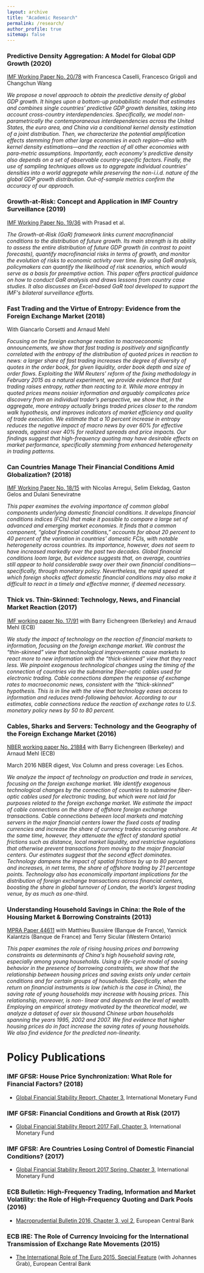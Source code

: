 ```yaml
---
layout: archive
title: "Academic Research"
permalink: /research/
author_profile: true
sitemap: false
---
```


### Predictive Density Aggregation: A Model for Global GDP Growth (2020) 
[IMF Working Paper No. 20/78](https://www.imf.org/en/Publications/WP/Issues/2020/05/29/Predictive-Density-Aggregation-A-Model-for-Global-GDP-Growth-49441)
with Francesca Caselli, Francesco Grigoli and Changchun Wang

*We propose  a novel approach to  obtain the predictive density  of global GDP
growth.  It hinges  upon a  bottom-up probabilistic  model that  estimates and
combines  single  countries’  predictive  GDP growth  densities,  taking  into
account    cross-country    interdependencies.    Specifically,    we    model
non-parametrically  the contemporaneous  interdependencies  across the  United
States, the euro  area, and China via a conditional  kernel density estimation
of a  joint distribution.  Then,  we characterize the  potential amplification
effects stemming  from other large  economies in each region—also  with kernel
density estimations—and the  reaction of all other  economies with para-metric
assumptions. Importantly, each economy's predictive  density also depends on a
set  of observable  country-specific factors.   Finally, the  use of  sampling
techniques allows us to aggregate individual countries’ densities into a world
aggregate while  preserving the  non-i.i.d.  nature of  the global  GDP growth
distribution. Out-of-sample metrics confirm the accuracy of our approach.*

### Growth-at-Risk: Concept and Application in IMF Country Surveillance (2019)
[IMF Working Paper No. 19/36](https://www.imf.org/en/Publications/WP/Issues/2019/02/21/Growth-at-Risk-Concept-and-Application-in-IMF-Country-Surveillance-46567)
with Prasad et al.

*The Growth-at-Risk (GaR) framework links current macrofinancial conditions to
the distribution of future growth. Its  main strength is its ability to assess
the entire distribution of future GDP growth (in contrast to point forecasts),
quantify macrofinancial risks in terms of growth, and monitor the evolution of
risks to economic activity over time.  By using GaR analysis, policymakers can
quantify the  likelihood of risk scenarios,  which would serve as  a basis for
preemptive action. This paper offers practical  guidance on how to conduct GaR
analysis and  draws lessons from  country case  studies. It also  discusses an
Excel-based GaR  tool developed  to support  the IMF's  bilateral surveillance
efforts.*


### Fast Trading and the Virtue of Entropy: Evidence from the Foreign Exchange Market (2018)
With Giancarlo Corsetti and Arnaud Mehl

*Focusing on the  foreign exchange reaction to  macroeconomic announcements, we
show that  fast trading  is positively and  significantly correlated  with the
entropy of  the distribution of  quoted prices in  reaction to news:  a larger
share of fast trading increases the degree of diversity of quotes in the order
book,   for  given   liquidity,   order   book  depth   and   size  of   order
flows. Exploiting the WM Reuters’ reform of the fixing methodology in February
2015 as  a natural experiment,  we provide  evidence that fast  trading raises
entropy, rather than reacting to it. While more entropy in quoted prices means
noisier  information   and  arguably  complicates  price   discovery  from  an
individual trader’s perspective, we show  that, in the aggregate, more entropy
actually  brings traded  prices  closer  to the  random  walk hypothesis,  and
improves indicators  of market efficiency  and quality of trade  execution. We
estimate that a 10 percent increase  in entropy reduces the negative impact of
macro news  by over 60% for  effective spreads, against over  40% for realized
spreads and  price impacts. Our  findings suggest that  high-frequency quoting
may have desirable  effects on market performance,  specifically stemming from
enhanced heterogeneity in trading patterns.*

### Can Countries Manage Their Financial Conditions Amid Globalization? (2018) 
[IMF Working Paper No. 18/15](https://www.imf.org/en/Publications/WP/Issues/2018/01/24/Can-Countries-Manage-Their-Financial-Conditions-Amid-Globalization-45581)
with Nicolas Arregui, Selim Elekdag, Gaston Gelos and Dulani Seneviratne

*This  paper  examines the  evolving  importance  of common  global  components
underlying  domestic financial  conditions. It  develops financial  conditions
indices (FCIs) that  make it possible to  compare a large set  of advanced and
emerging market economies. It finds that a common component, “global financial
conditions,” accounts for  about 20 percent to 40 percent  of the variation in
countries’  domestic FCIs,  with notable  heterogeneity across  countries. Its
importance, however,  does not seem to  have increased markedly over  the past
two decades.   Global financial conditions  loom large, but  evidence suggests
that, on average, countries still appear  to hold considerable sway over their
own financial conditions—specifically,  through monetary policy. Nevertheless,
the rapid speed  at which foreign shocks affect  domestic financial conditions
may also  make it  difficult to  react in  a timely  and effective  manner, if
deemed necessary.*


### Thick vs. Thin-Skinned:  Technology, News, and Financial Market Reaction (2017) 
[IMF working paper No. 17/91](https://www.imf.org/en/Publications/WP/Issues/2017/04/07/Thick-vs-44810)
with Barry Eichengreen (Berkeley) and Arnaud Mehl (ECB)

*We study  the impact of  technology on the  reaction of financial  markets to
information,  focusing  on  the  foreign exchange  market.   We  contrast  the
“thin-skinned”  view that  technological improvements  cause markets  to react
more to new information with the “thick-skinned” view that they react less. We
pinpoint exogenous technological changes using the timing of the connection of
countries via  the submarine fiber-optic  cables used for  electronic trading.
Cable connections dampen the response of exchange rates to macroeconomic news,
consistent with the “thick-skinned” hypothesis. This  is in line with the view
that  technology  eases  access  to information  and  reduces  trend-following
behavior. According to our estimates, cable connections reduce the reaction of
exchange rates to U.S.  monetary policy news by 50 to 80 percent.*


### Cables, Sharks and Servers: Technology and the Geography of the Foreign Exchange Market (2016) 
[NBER working paper No. 21884](https://www.nber.org/papers/w21884) with Barry
Eichengreen (Berkeley) and Arnaud Mehl (ECB)

March 2016 NBER digest, Vox Column and press coverage: Les Echos.

*We  analyze the  impact of  technology on  production and  trade in  services,
focusing on the foreign exchange  market.  We identify exogenous technological
changes by  the connection of  countries to submarine fiber-optic  cables used
for electronic  trading, but which were  not laid for purposes  related to the
foreign exchange market.   We estimate the impact of cable  connections on the
share of  offshore foreign  exchange transactions.  Cable  connections between
local markets  and matching servers in  the major financial centers  lower the
fixed costs  of trading currencies and  increase the share of  currency trades
occurring onshore.   At the same time,  however, they attenuate the  effect of
standard  spatial frictions  such  as distance,  local  market liquidity,  and
restrictive regulations that otherwise prevent transactions from moving to the
major  financial  centers.   Our  estimates suggest  that  the  second  effect
dominates. Technology  dampens the  impact of  spatial frictions  by up  to 80
percent  and increases,  in net  terms, the  share of  offshore trading  by 21
percentage points.   Technology also  has economically  important implications
for  the  distribution  of  foreign  exchange  transactions  across  financial
centers, boosting the share in global  turnover of London, the world’s largest
trading venue, by as much as one-third.*


### Understanding Household Savings in China: the Role of the Housing Market & Borrowing Constraints (2013) 
[MPRA Paper 44611](https://ideas.repec.org/p/pra/mprapa/44611.html) with Matthieu Bussière (Banque de France), Yannick Kalantzis (Banque de
France) and Terry Sicular (Western Ontario) 

*This  paper  examines  the  role   of  rising  housing  prices  and  borrowing
constraints as determinants of China's  high household saving rate, especially
among young  households. Using a  life-cycle model  of saving behavior  in the
presence  of borrowing  constraints,  we show  that  the relationship  between
housing prices and saving exists only under certain conditions and for certain
groups of households.  Specifically, when the return  on financial instruments
is low (which is  the case in China), the saving rate  of young households may
increase with housing prices. This  relationship, moreover, is non- linear and
depends on the  level of wealth. Employing an empirical  strategy motivated by
the theoretical model, we analyze a dataset of over six thousand Chinese urban
households  spanning the  years 1995,  2002 and  2007. We  find evidence  that
higher  housing  prices  do  in  fact  increase  the  saving  rates  of  young
households. We also find evidence for the predicted non-linearity.*


# Policy Publications

### IMF GFSR: House Price Synchronization: What Role for Financial Factors? (2018)
  * [Global Financial Stability Report, Chapter 3](https://www.elibrary.imf.org/view/IMF082/24893-9781484338292/24893-9781484338292/ch03.xml?language=en#:~:text=Higher%20house%20price%20synchronization%20corresponds,risk%20of%20an%20economic%20downturn.), International Monetary Fund

### IMF GFSR: Financial Conditions and Growth at Risk (2017)
  * [Global Financial Stability Report 2017 Fall, Chapter
    3](https://www.imf.org/en/Publications/GFSR/Issues/2017/09/27/global-financial-stability-report-october-2017),
    International Monetary Fund

### IMF GFSR: Are Countries Losing Control of Domestic Financial Conditions? (2017)
  * [Global Financial Stability Report 2017 Spring, Chapter 3](https://www.imf.org/~/media/Files/Publications/GFSR/2017/April/ch3.ashx), International Monetary Fund

### ECB Bulletin: High-Frequency Trading, Information and Market Volatility: the Role of High-Frequency Quoting and Dark Pools (2016)
  * [Macroprudential Bulletin 2016, Chapter 3, vol 2](https://econpapers.repec.org/scripts/redir.pf?u=https%3A%2F%2Fwww.ecb.europa.eu%2Fpub%2Fpdf%2Fmpbu%2Fecbmpbu201610.en.pdf%3F57b46eac54fffde1c8a45b39639a151d;h=repec:ecb:ecbmbu:2016:0002:3), European Central Bank

### ECB IRE: The Role of Currency Invoicing for the International Transmission of Exchange Rate Movements (2015)
  * [The International Role of The Euro 2015, Special Feature](https://www.ecb.europa.eu/pub/pdf/ire/euro-international-role-201507.en.pdf) (with Johannes Grab), European Central Bank 


